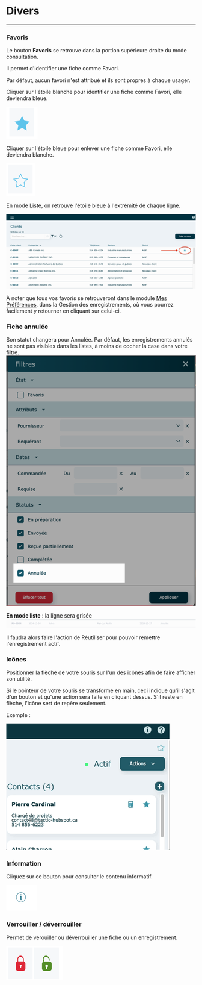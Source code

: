 
# Divers

---

### **Favoris**

Le bouton **Favoris** se retrouve dans la portion supérieure droite du mode consultation.

Il permet d'identifier une fiche comme Favori.

Par défaut, aucun favori n'est attribué et ils sont propres à chaque usager.

Cliquer sur l'étoile blanche pour identifier une fiche comme Favori, elle deviendra bleue.

![](../../static/img/Favoris_bleu.png)

Cliquer sur l'étoile bleue pour enlever une fiche comme Favori, elle deviendra blanche.

![](../../static/img/Favoris_blanc.png)

En mode Liste, on retrouve l'étoile bleue à l'extrémité de chaque ligne.

![](../../static/img/Divers_favoris_01.png)

À noter que tous vos favoris se retrouveront dans le module [Mes Préférences](../09-Paramètres/01a-preferences.md), dans la Gestion des enregistrements, où vous pourrez facilement y retourner en cliquant sur celui-ci. 

### Fiche annulée

Son statut changera pour Annulée. Par défaut, les enregistrements annulés ne sont pas visibles dans les listes, à moins de cocher la case dans votre filtre. 
![](../../static/img/Divers_annulee_02.png)

**En mode liste** : la ligne sera grisée
![](../../static/img/Divers_annulee_01.png)

Il faudra alors faire l'action de Réutiliser pour pouvoir remettre l'enregistrement actif. 

### **Icônes**

Positionner la flèche de votre souris sur l'un des icônes afin de faire afficher son utilité.

Si le pointeur de votre souris se transforme en main, ceci indique qu'il s'agit d'un bouton et qu'une action sera faite en cliquant dessus. S'il reste en flèche, l'icône sert de repère seulement.

Exemple :

![](../../static/img/Divers_icones.gif)

### **Information**

Cliquez sur ce bouton pour consulter le contenu informatif.

![](../../static/img/Information.png)

###


### Verrouiller / déverrouiller

Permet de verouiller ou déverrouiller une fiche ou un enregistrement.

![](../../static/img/Cadenas.png)
